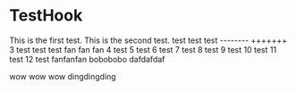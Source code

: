 # TestHook

This is the first test.
This is the second test. test test test -------- +++++++
3 test test test fan fan fan
4 test
5 test
6 test
7 test
8 test
9 test
10 test
11 test
12 test fanfanfan bobobobo dafdafdaf

wow wow wow dingdingding
